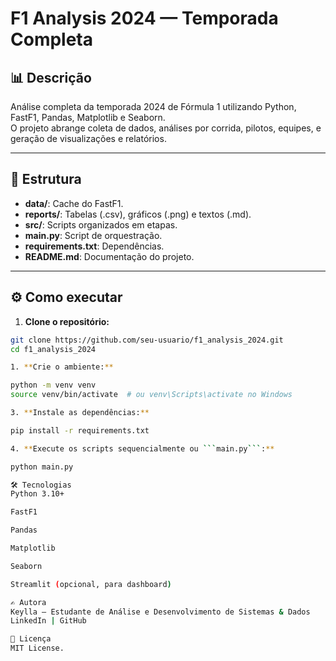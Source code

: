 # F1 Analysis 2024 — Temporada Completa

## 📊 Descrição

Análise completa da temporada 2024 de Fórmula 1 utilizando Python, FastF1, Pandas, Matplotlib e Seaborn.  
O projeto abrange coleta de dados, análises por corrida, pilotos, equipes, e geração de visualizações e relatórios.

---

## 📁 Estrutura

- **data/**: Cache do FastF1.
- **reports/**: Tabelas (.csv), gráficos (.png) e textos (.md).
- **src/**: Scripts organizados em etapas.
- **main.py**: Script de orquestração.
- **requirements.txt**: Dependências.
- **README.md**: Documentação do projeto.

---

## ⚙️ Como executar

1. **Clone o repositório:**

```bash
git clone https://github.com/seu-usuario/f1_analysis_2024.git
cd f1_analysis_2024

1. **Crie o ambiente:**

python -m venv venv
source venv/bin/activate  # ou venv\Scripts\activate no Windows

3. **Instale as dependências:**

pip install -r requirements.txt

4. **Execute os scripts sequencialmente ou ```main.py```:**

python main.py

🛠️ Tecnologias
Python 3.10+

FastF1

Pandas

Matplotlib

Seaborn

Streamlit (opcional, para dashboard)

✍️ Autora
Keylla — Estudante de Análise e Desenvolvimento de Sistemas & Dados
LinkedIn | GitHub

📝 Licença
MIT License.